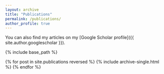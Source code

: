 ```yaml
---
layout: archive
title: "Publications"
permalink: /publications/
author_profile: true
---
```



You can also find my articles on my [Google Scholar profile]({{ site.author.googlescholar }}).


{% include base_path %}

{% for post in site.publications reversed %}
  {% include archive-single.html %}
{% endfor %}
